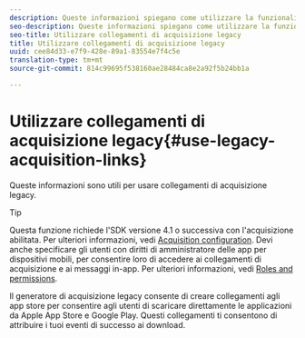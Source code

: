 ```yaml
---
description: Queste informazioni spiegano come utilizzare la funzionalità dei collegamenti di acquisizione legacy.
seo-description: Queste informazioni spiegano come utilizzare la funzionalità dei collegamenti di acquisizione legacy.
seo-title: Utilizzare collegamenti di acquisizione legacy
title: Utilizzare collegamenti di acquisizione legacy
uuid: cee84d33-e7f9-428e-89a1-83554e7f4c5e
translation-type: tm+mt
source-git-commit: 814c99695f538160ae28484ca8e2a92f5b24bb1a

---
```



# Utilizzare collegamenti di acquisizione legacy{#use-legacy-acquisition-links}

Queste informazioni sono utili per usare collegamenti di acquisizione legacy.

>[!TIP]
>
>Questa funzione richiede l'SDK versione 4.1 o successiva con l'acquisizione abilitata. Per ulteriori informazioni, vedi [Acquisition configuration](/help/using/acquisition-main/t-enable-acquisition.md). Devi anche specificare gli utenti con diritti di amministratore delle app per dispositivi mobili, per consentire loro di accedere ai collegamenti di acquisizione e ai messaggi in-app. Per ulteriori informazioni, vedi [Roles and permissions](/help/using/gs/c-mob-roles-and-permissions.md).

Il generatore di acquisizione legacy consente di creare collegamenti agli app store per consentire agli utenti di scaricare direttamente le applicazioni da Apple App Store e Google Play. Questi collegamenti ti consentono di attribuire i tuoi eventi di successo ai download.

